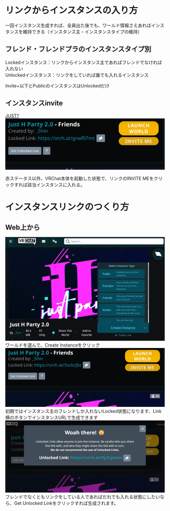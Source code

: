 # リンクからインスタンスの入り方

一回インスタンス生成すれば、全員出た後でも、ワールド情報さえあればインスタンスを維持できる（インスタンス主・インスタンスタイプの維持）  

## フレンド・フレンドプラのインスタンスタイプ別
Lockedインスタンス：リンクからインスタンス主であればフレンドでなければ入れない  
Unlockedインスタンス：リンクをしていれば誰でも入れるインスタンス

Invite+以下とPublicのインスタンスはUnlockedだけ

## インスタンスinvite

[JUST?](https://vrchat.com/home/launch?worldId=wrld_e5c30b56-efa8-42d5-a8d4-a2cca2bf3403&instanceId=97353~friends(usr_509b0b5d-cd03-4463-9320-b6e87e66d4ac)~region(jp)~nonce(6675faa6-33fa-4ec3-9c27-aa0b84566605)&shortName=45dkcqhf)
![](img/1.png)
   
赤ステータス以外、VRChat本体を起動した状態で、リンクのINVITE MEをクリックすれば該当インスタンスに入れる。  

# インスタンスリンクのつくり方

## Web上から

![](img/2.jpg)
ワールドを選んで、Create Instanceをクリック  
![](img/3.jpg)
初期ではインスタンス主のフレンドしか入れないLocked状態になります、Link横のボタンでインスタンスURLで生成できます
![](img/4.jpg)
フレンドでなくともリンクをしている人であればだれでも入れる状態にしたいなら、Get Unlocked Linkをクリックすれば生成されます。